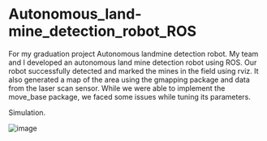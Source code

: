 # Autonomous_land-mine_detection_robot_ROS
For my graduation project Autonomous landmine detection robot.
My team and I developed an autonomous land mine detection robot using ROS. 
Our robot successfully detected and marked the mines in the field using rviz. 
It also generated a map of the area using the gmapping package and data from the laser scan sensor. 
While we were able to implement the move_base package, we faced some issues while tuning its parameters.

Simulation.

![image](https://github.com/Ahmed-El-Askary/Autonomous_land-mine_detection_robot_ROS/assets/134425344/92e7f952-3d67-4907-b740-74077f642e1f)



